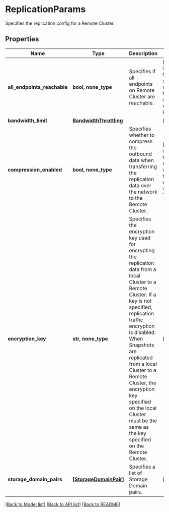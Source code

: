# ReplicationParams

Specifies the replication config for a Remote Cluster.

## Properties
Name | Type | Description | Notes
------------ | ------------- | ------------- | -------------
**all_endpoints_reachable** | **bool, none_type** | Specifies if all endpoints on Remote Cluster are reachable. | [optional]  if omitted the server will use the default value of False
**bandwidth_limit** | [**BandwidthThrottling**](BandwidthThrottling.md) |  | [optional] 
**compression_enabled** | **bool, none_type** | Specifies whether to compress the outbound data when transferring the replication data over the network to the Remote Cluster. | [optional]  if omitted the server will use the default value of True
**encryption_key** | **str, none_type** | Specifies the encryption key used for encrypting the replication data from a local Cluster to a Remote Cluster. If a key is not specified, replication traffic encryption is disabled. When Snapshots are replicated from a local Cluster to a Remote Cluster, the encryption key specified on the local Cluster must be the same as the key specified on the Remote Cluster. | [optional] 
**storage_domain_pairs** | [**[StorageDomainPair]**](StorageDomainPair.md) | Specifies a list of Storage Domain pairs. | [optional] 

[[Back to Model list]](../README.md#documentation-for-models) [[Back to API list]](../README.md#documentation-for-api-endpoints) [[Back to README]](../README.md)


